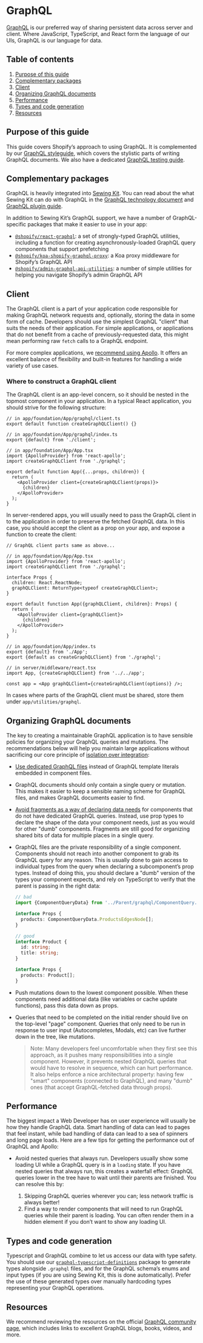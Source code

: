 # GraphQL

[GraphQL](https://graphql.org) is our preferred way of sharing persistent data across server and client. Where JavaScript, TypeScript, and React form the language of our UIs, GraphQL is our language for data.

## Table of contents

1. [Purpose of this guide](#purpose-of-this-guide)
1. [Complementary packages](#complementary-packages)
1. [Client](#client)
1. [Organizing GraphQL documents](#organizing-graphql-documents)
1. [Performance](#performance)
1. [Types and code generation](#types-and-code-generation)
1. [Resources](#resources)

## Purpose of this guide

This guide covers Shopify’s approach to using GraphQL. It is complemented by our [GraphQL styleguide](../../Styleguides/GraphQL.md), which covers the stylistic parts of writing GraphQL documents. We also have a dedicated [GraphQL testing guide](./Testing.md).

## Complementary packages

GraphQL is heavily integrated into [Sewing Kit](https://github.com/Shopify/sewing-kit). You can read about the what Sewing Kit can do with GraphQL in the [GraphQL technology document](https://github.com/Shopify/sewing-kit/blob/master/docs/technologies/graphql.md) and [GraphQL plugin guide](https://github.com/Shopify/sewing-kit/blob/master/docs/plugins/graphql.md).

In addition to Sewing Kit’s GraphQL support, we have a number of GraphQL-specific packages that make it easier to use in your app:

* [`@shopify/react-graphql`](https://github.com/Shopify/quilt/tree/master/packages/react-graphql): a set of strongly-typed GraphQL utilities, including a function for creating asynchronously-loaded GraphQL query components that support prefetching
* [`@shopify/koa-shopify-graphql-proxy`](https://github.com/Shopify/quilt/tree/master/packages/koa-shopify-graphql-proxy): a Koa proxy middleware for Shopify’s GraphQL API
* [`@shopify/admin-graphql-api-utilities`](https://github.com/Shopify/quilt/tree/master/packages/admin-graphql-api-utilities): a number of simple utilities for helping you navigate Shopify’s admin GraphQL API

## Client

The GraphQL client is a part of your application code responsible for making GraphQL network requests and, optionally, storing the data in some form of cache. Developers should use the simplest GraphQL "client" that suits the needs of their application. For simple applications, or applications that do not benefit from a cache of previously-requested data, this might mean performing raw `fetch` calls to a GraphQL endpoint.

For more complex applications, we [recommend using Apollo](../../Decision%20records/02%20-%20Use%20Apollo%20as%20our%20GraphQL%20client). It offers an excellent balance of flexibility and built-in features for handling a wide variety of use cases.

### Where to construct a GraphQL client

The GraphQL client is an app-level concern, so it should be nested in the topmost component in your application. In a typical React application, you should strive for the following structure:

```tsx
// in app/foundation/App/graphql/client.ts
export default function createGraphQLClient() {}

// in app/foundation/App/graphql/index.ts
export {default} from './client';

// in app/foundation/App/App.tsx
import {ApolloProvider} from 'react-apollo';
import createGraphQLClient from './graphql';

export default function App({...props, children}) {
  return (
    <ApolloProvider client={createGraphQLClient(props)}>
      {children}
    </ApolloProvider>
  );
}
```

In server-rendered apps, you will usually need to pass the GraphQL client in to the application in order to preserve the fetched GraphQL data. In this case, you should accept the client as a prop on your app, and expose a function to create the client:

```tsx
// GraphQL client parts same as above...

// in app/foundation/App/App.tsx
import {ApolloProvider} from 'react-apollo';
import createGraphQLClient from './graphql';

interface Props {
  children: React.ReactNode;
  graphQLClient: ReturnType<typeof createGraphQLClient>;
}

export default function App({graphQLClient, children}: Props) {
  return (
    <ApolloProvider client={graphQLClient}>
      {children}
    </ApolloProvider>
  );
}

// in app/foundation/App/index.ts
export {default} from './App';
export {default as createGraphQLClient} from './graphql';

// in server/middleware/react.tsx
import App, {createGraphQLClient} from '../../app';

const app = <App graphQLClient={createGraphQLClient(options)} />;
```

In cases where parts of the GraphQL client must be shared, store them under `app/utilities/graphql`.

## Organizing GraphQL documents

The key to creating a maintainable GraphQL application is to have sensible policies for organizing your GraphQL queries and mutations. The recommendations below will help you maintain large applications without sacrificing our core principle of [isolation over integration](../../Principles/4%20-%20Isolation%20over%20integration):

* [Use dedicated GraphQL files](../../Decision%20records/08%20-%20We%20use%20dedicated%20files%20to%20store%20GraphQL%20documents.md) instead of GraphQL template literals embedded in component files.

* GraphQL documents should only contain a single query or mutation. This makes it easier to keep a sensible naming scheme for GraphQL files, and makes GraphQL documents easier to find.

* [Avoid fragments as a way of declaring data needs](../../Decision%20records/09%20-%20We%20do%20not%20use%20fragments%20tied%20to%20React%20components.md) for components that do not have dedicated GraphQL queries. Instead, use prop types to declare the shape of the data your component needs, just as you would for other "dumb" components. Fragments are still good for organizing shared bits of data for multiple places in a single query.

* GraphQL files are the private responsibility of a single component. Components should not reach into another component to grab its GraphQL query for any reason. This is usually done to gain access to individual types from the query when declaring a subcomponent’s prop types. Instead of doing this, you should declare a "dumb" version of the types your component expects, and rely on TypeScript to verify that the parent is passing in the right data:

  ```ts
  // bad
  import {ComponentQueryData} from '../Parent/graphql/ComponentQuery.graphql';

  interface Props {
    products: ComponentQueryData.ProductsEdgesNode[];
  }

  // good
  interface Product {
    id: string;
    title: string;
  }

  interface Props {
    products: Product[];
  }
  ```

* Push mutations down to the lowest component possible. When these components need additional data (like variables or cache update functions), pass this data down as props.

* Queries that need to be completed on the initial render should live on the top-level "page" component. Queries that only need to be run in response to user input (Autocompletes, Modals, etc) can live further down in the tree, like mutations.

  > Note: Many developers feel uncomfortable when they first see this approach, as it pushes many responsibilities into a single component. However, it prevents nested GraphQL queries that would have to resolve in sequence, which can hurt performance. It also helps enforce a nice architectural property: having few "smart" components (connected to GraphQL), and many "dumb" ones (that accept GraphQL-fetched data through props).

## Performance

The biggest impact a Web Developer has on user experience will usually be how they handle GraphQL data. Smart handling of data can lead to pages that feel instant, while bad handling of data can lead to a sea of spinners and long page loads. Here are a few tips for getting the performance out of GraphQL and Apollo:

* Avoid nested queries that always run. Developers usually show some loading UI while a GraphQL query is in a `loading` state. If you have nested queries that always run, this creates a waterfall effect: GraphQL queries lower in the tree have to wait until their parents are finished. You can resolve this by:

  1. Skipping GraphQL queries wherever you can; less network traffic is always better!
  2. Find a way to render components that will need to run GraphQL queries while their parent is loading. You can often render them in a hidden element if you don’t want to show any loading UI.

## Types and code generation

Typescript and GraphQL combine to let us access our data with type safety. You should use our [`graphql-typescript-definitions`](https://github.com/Shopify/graphql-tools-web/tree/master/packages/graphql-typescript-definitions) package to generate types alongside `.graphql` files, and for the GraphQL schema’s enums and input types (if you are using Sewing Kit, this is done automatically). Prefer the use of these generated types over manually hardcoding types representing your GraphQL operations.

## Resources

We recommend reviewing the resources on the official [GraphQL community page](https://graphql.org/community/), which includes links to excellent GraphQL blogs, books, videos, and more.
